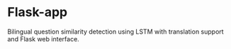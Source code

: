 # Flask-app
Bilingual question similarity detection using LSTM with translation support and Flask web interface.
